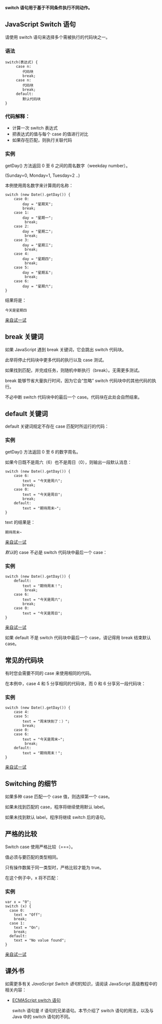 **switch 语句用于基于不同条件执行不同动作。**

## JavaScript Switch 语句

请使用 switch 语句来选择多个需被执行的代码块之一。

### 语法

```
switch(表达式) {
     case n:
        代码块
        break;
     case n:
        代码块
        break;
     default:
        默认代码块
} 
```

### 代码解释：

- 计算一次 switch 表达式
- 把表达式的值与每个 case 的值进行对比
- 如果存在匹配，则执行关联代码

### 实例

getDay() 方法返回 0 至 6 之间的周名数字（weekday number）。

(Sunday=0, Monday=1, Tuesday=2 ..)

本例使用周名数字来计算周的名称：

```
switch (new Date().getDay()) {
    case 0:
        day = "星期天";
        break;
    case 1:
        day = "星期一";
         break;
    case 2:
        day = "星期二";
         break;
    case 3:
        day = "星期三";
         break;
    case 4:
        day = "星期四";
         break;
    case 5:
        day = "星期五";
         break;
    case 6:
        day = "星期六";
} 
```

结果将是：

```
今天是星期四
```

[亲自试一试](https://www.w3school.com.cn/tiy/t.asp?f=js_switch_1)

## break 关键词

如果 JavaScript 遇到 break 关键词，它会跳出 switch 代码块。

此举将停止代码块中更多代码的执行以及 case 测试。

如果找到匹配，并完成任务，则随机中断执行（break）。无需更多测试。

break 能够节省大量执行时间，因为它会“忽略” switch 代码块中的其他代码的执行。

不必中断 switch 代码块中的最后一个 case。代码块在此处会自然结束。

## default 关键词

default 关键词规定不存在 case 匹配时所运行的代码：

### 实例

getDay() 方法返回 0 至 6 的数字周名。

如果今日既不是周六（6）也不是周日（0），则输出一段默认消息：

```
switch (new Date().getDay()) {
    case 6:
        text = "今天是周六";
        break; 
    case 0:
        text = "今天是周日";
        break; 
    default: 
        text = "期待周末~";
} 
```

text 的结果是：

```
期待周末~
```

[亲自试一试](https://www.w3school.com.cn/tiy/t.asp?f=js_switch_2)

*默认*的 case 不必是 switch 代码块中最后一个 case：

### 实例

```
switch (new Date().getDay()) {
    default: 
        text = "期待周末！";
         break;
    case 6:
        text = "今天是周六";
        break; 
    case 0:
        text = "今天是周日";
} 
```

[亲自试一试](https://www.w3school.com.cn/tiy/t.asp?f=js_switch_3)

如果 default 不是 switch 代码块中最后一个 case，请记得用 break 结束默认 case。

## 常见的代码块

有时您会需要不同的 case 来使用相同的代码。

在本例中，case 4 和 5 分享相同的代码块，而 0 和 6 分享另一段代码块：

### 实例

```
switch (new Date().getDay()) {
    case 4:
    case 5:
        text = "周末快到了：）";
        break; 
    case 0:
    case 6:
        text = "今天是周末~";
         break;
    default: 
        text = "期待周末！";
} 
```

[亲自试一试](https://www.w3school.com.cn/tiy/t.asp?f=js_switch_4)

## Switching 的细节

如果多种 case 匹配一个 case 值，则选择第一个 case。

如果未找到匹配的 case，程序将继续使用默认 label。

如果未找到默认 label，程序将继续 switch 后的语句。

## 严格的比较

Switch case 使用严格比较（===）。

值必须与要匹配的类型相同。

只有操作数属于同一类型时，严格比较才能为 true。

在这个例子中，x 将不匹配：

### 实例

```
var x = "0";
switch (x) {
  case 0:
    text = "Off";
    break;
  case 1:
    text = "On";
    break;
  default:
    text = "No value found";
}
```

[亲自试一试](https://www.w3school.com.cn/tiy/t.asp?f=js_switch_5)

## 课外书

如需更多有关 *JavaScript Switch 语句*的知识，请阅读 JavaScript 高级教程中的相关内容：

- [ECMAScript switch 语句](https://www.w3school.com.cn/js/pro_js_statements_switch.asp)

  switch 语句是 if 语句的兄弟语句。本节介绍了 switch 语句的用法，以及与 Java 中的 switch 语句的不同。